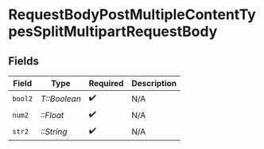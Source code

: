 # RequestBodyPostMultipleContentTypesSplitMultipartRequestBody


## Fields

| Field              | Type               | Required           | Description        |
| ------------------ | ------------------ | ------------------ | ------------------ |
| `bool2`            | *T::Boolean*       | :heavy_check_mark: | N/A                |
| `num2`             | *::Float*          | :heavy_check_mark: | N/A                |
| `str2`             | *::String*         | :heavy_check_mark: | N/A                |